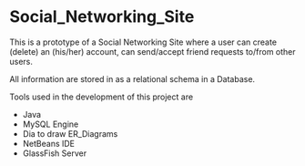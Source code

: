 # Social_Networking_Site

This is a prototype of a Social Networking Site where a user can create (delete) an (his/her) account, can send/accept friend requests to/from other users. 

All information are stored in as a relational schema in a Database.

Tools used in the development of this project are
* Java
* MySQL Engine
* Dia to draw ER_Diagrams
* NetBeans IDE
* GlassFish Server
